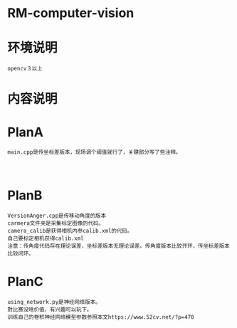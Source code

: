 # RM-computer-vision


# 环境说明
    opencv３以上

# 内容说明

# PlanA
    main.cpp是传坐标差版本，现场调个阈值就行了，关键部分写了些注释。
　
# PlanB

    VersionAnger.cpp是传移动角度的版本
    carmera文件夹是采集标定图像的代码。
    camera_calib是获得相机内参calib.xml的代码。
    自己要标定相机获得calib.xml
    注意：传角度代码存在理论误差，坐标差版本无理论误差。传角度版本比较开环，传坐标差版本比较闭环。
    
# PlanC
    using_network.py是神经网络版本。
    對比赛没啥价值，有兴趣可以玩下。
    训练自己的卷积神经网络模型参数参照本文https://www.52cv.net/?p=470
    
